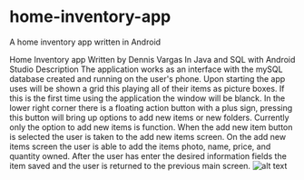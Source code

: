 # home-inventory-app
A home inventory app written in Android 

Home Inventory app 
 Written by Dennis Vargas
  In Java and SQL with Android Studio 
   Description
   The application works as an interface with the mySQL database created and running on the user's phone. Upon starting the app uses will be shown a grid this playing all of their items as picture boxes. If this is the first time using the application the window will be blanck. In the lower right corner there is a floating action button with a plus sign, pressing this button will bring up options to add new items or new folders. Currently only the option to add new items is function. When the add new item button is selected the user is taken to the add new items screen. On the add new items screen the user is able to add the items photo, name, price, and quantity owned. After the user has enter the desired information fields the item saved and the user is returned to the previous main screen.
![alt text](/url/to/img.jpg "Title")
